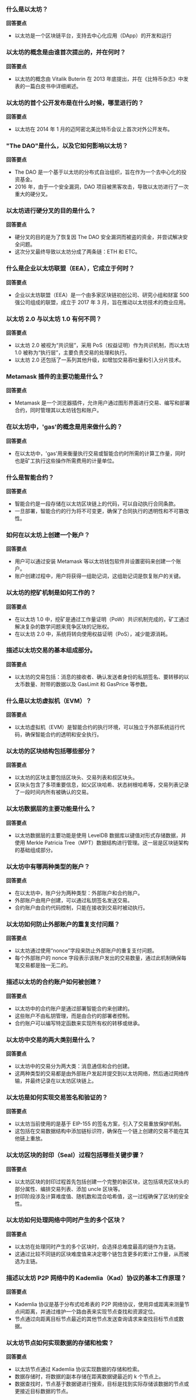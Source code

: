 ### 什么是以太坊？

**回答要点**

-   以太坊是一个区块链平台，支持去中心化应用（DApp）的开发和运行

### 以太坊的概念是由谁首次提出的，并在何时？

**回答要点**

-   以太坊的概念由 Vitalik Buterin 在 2013 年底提出，并在《比特币杂志》中发表的一篇白皮书中详细阐述。

### 以太坊的首个公开发布是在什么时候，哪里进行的？

**回答要点**

-   以太坊在 2014 年 1 月的迈阿密北美比特币会议上首次对外公开发布。

### "The DAO"是什么，以及它如何影响以太坊？

**回答要点**

-   The DAO 是一个基于以太坊的分布式自治组织，旨在作为一个去中心化的投资基金。
-   2016 年，由于一个安全漏洞，DAO 项目被黑客攻击，导致以太坊进行了一次重大的硬分叉。

### 以太坊进行硬分叉的目的是什么？

**回答要点**

-   硬分叉的目的是为了恢复因 The DAO 安全漏洞而被盗的资金，并尝试解决安全问题。
-   这次分叉最终导致以太坊分成了两条链：ETH 和 ETC。

### 什么是企业以太坊联盟（EEA），它成立于何时？

**回答要点**

-   企业以太坊联盟（EEA）是一个由多家区块链初创公司、研究小组和财富 500 强公司组成的联盟，成立于 2017 年 3 月，旨在推动以太坊技术的商业应用。

### 以太坊 2.0 与以太坊 1.0 有何不同？

**回答要点**

-   以太坊 2.0 被视为“共识层”，采用 PoS（权益证明）作为共识机制，而以太坊 1.0 被称为“执行层”，主要负责交易的处理和执行。
-   以太坊 2.0 还包括了一系列其他升级，如增加交易吞吐量和引入分片技术。

### Metamask 插件的主要功能是什么？

**回答要点**

-   Metamask 是一个浏览器插件，允许用户通过图形界面进行交易、编写和部署合约，同时管理其以太坊钱包和账户。

### 在以太坊中，'gas'的概念是用来做什么的？

**回答要点**

-   在以太坊中，'gas'用来衡量执行交易或智能合约时所需的计算工作量，同时也是矿工执行这些操作所需费用的计量单位。

### 什么是智能合约？

**回答要点**

-   智能合约是一段存储在以太坊区块链上的代码，可以自动执行合同条款。
-   一旦部署，智能合约的行为将不可变更，确保了合同执行的透明性和不可篡改性。

### 如何在以太坊上创建一个账户？

**回答要点**

-   用户可以通过安装 Metamask 等以太坊钱包软件并设置密码来创建一个账户。
-   账户创建过程中，用户将获得一组助记词，这组助记词是恢复账户的关键。

### 以太坊的挖矿机制是如何工作的？

**回答要点**

-   在以太坊 1.0 中，挖矿是通过工作量证明（PoW）共识机制完成的，矿工通过解决复杂的数学问题来竞争区块的记账权。
-   在以太坊 2.0 中，系统将转向使用权益证明（PoS），减少能源消耗。

### 描述以太坊交易的基本组成部分。

**回答要点**

-   以太坊的交易包括：消息的接收者、确认发送者身份的私钥签名、要转移的以太币数量、附带的数据以及 GasLimit 和 GasPrice 等参数。

### 什么是以太坊虚拟机（EVM）？

**回答要点**

-   以太坊虚拟机（EVM）是智能合约的执行环境，可以独立于外部系统运行代码，确保智能合约的透明和安全执行。

### 以太坊的区块结构包括哪些部分？

**回答要点**

-   以太坊的区块主要包括区块头、交易列表和叔区块头。
-   区块头包含了多项重要信息，如父区块哈希、状态树根哈希等，交易列表记录了一段时间内所有被确认的交易。

### 以太坊数据层的主要功能是什么？

**回答要点**

-   以太坊数据层的主要功能是使用 LevelDB 数据库以键值对形式存储数据，并使用 Merkle Patricia Tree（MPT）数据结构进行管理。这一层是区块链架构的基础组成部分。

### 以太坊中有哪两种类型的账户？

**回答要点**

-   在以太坊中，账户分为两种类型：外部账户和合约账户。
-   外部账户由用户创建，可以通过私钥签名发送交易。
-   合约账户由合约代码控制，只能在接收到交易时被动执行。

### 以太坊如何防止外部账户的重复支付问题？

**回答要点**

-   以太坊通过使用“nonce”字段来防止外部账户的重复支付问题。
-   每个外部账户的 nonce 字段表示该账户发出的交易数量，通过此机制确保每笔交易都是独一无二的。

### 描述以太坊的合约账户如何被创建？

**回答要点**

-   以太坊中的合约账户是通过部署智能合约来创建的。
-   这些账户不由私钥管理，而是由合约的部署者控制。
-   合约账户可以编写特定函数来实现所有权的转移或继承。

### 以太坊中交易的两大类别是什么？

**回答要点**

-   以太坊中的交易分为两大类：消息通信和合约创建。
-   这两种类型的交易都是由外部账户发起并提交到以太坊网络，然后通过网络传输，并最终记录在以太坊区块链上。

### 以太坊是如何实现交易签名和验证的？

**回答要点**

-   以太坊当前使用的是基于 EIP-155 的签名方案，引入了交易重放保护机制。
-   这包括在交易数据结构中添加链标识符，确保在一个链上创建的交易不能在其他链上重放。

### 以太坊区块的封印（Seal）过程包括哪些关键步骤？

**回答要点**

-   以太坊区块的封印过程首先包括创建一个完整的新区块，这包括填充区块头的部分属性、编排交易列表、添加 uncle 区块等。
-   封印阶段涉及计算难度值、随机数和混合哈希值，这一过程确保了区块的安全性。

### 以太坊如何处理网络中同时产生的多个区块？

**回答要点**

-   以太坊在处理同时产生的多个区块时，会选择总难度最高的链作为主链。
-   这通过比较不同链的区块难度值来决定哪个链包含更多的累计工作量，从而被选为主链。

### 描述以太坊 P2P 网络中的 Kademlia（Kad）协议的基本工作原理？

**回答要点**

-   Kademlia 协议是基于分布式哈希表的 P2P 网络协议，使用异或距离来测量节点间距离，并通过维护一个路由表来实现节点查找和资源定位。
-   节点通过向距离目标节点最近的其他节点发送查询请求来查找目标节点或数据。

### 以太坊节点如何实现数据的存储和检索？

**回答要点**

-   以太坊节点通过 Kademlia 协议实现数据的存储和检索。
-   数据存储时，将数据的副本存储在距离数据键最近的 k 个节点上。
-   数据查找时，节点基于数据键进行搜索，目标是找到实际存储该数据的节点或更接近目标数据的节点。
